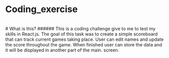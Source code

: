 # Coding_exercise 
</br>
# What is this? 
###### This is a coding challenge give to me to test my skills in React.js. The goal of this task was to create a simple scoreboard that can track current games taking place. User can edit names and update the score throughout the game. When finished user can store the data and it will be displayed in another part of the main. screen. 
</br>

